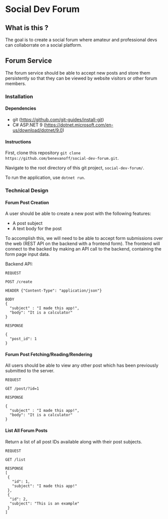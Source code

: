 # Social Dev Forum

## What is this ?

The goal is to create a social forum where amateur and professional devs can collaborrate on a social platform.

## Forum Service

The forum service should be able to accept new posts and store them persistently so that they can be viewed by website visitors or other forum members.

### Installation

#### Dependencies

* git (https://github.com/git-guides/install-git)
* C# ASP.NET 9 (https://dotnet.microsoft.com/en-us/download/dotnet/9.0)

#### Instructions

First, clone this repository `git clone https://github.com/benevanoff/social-dev-forum.git`.

Navigate to the root directory of this git project, `social-dev-forum/`.

To run the application, use `dotnet run`.

### Technical Design

#### Forum Post Creation

A user should be able to create a new post with the following features:

* A post subject
* A text body for the post

To accomplish this, we will need to be able to accept form submissions over the web (REST API on the backend with a frontend form). The frontend will connect to the backed by making an API call to the backend, containing the form page input data.

Backend API:

```
REQUEST

POST /create

HEADER {"Content-Type": "application/json"}

BODY
{
  "subject" : "I made this app!",
  "body": "It is a calculator"
}

RESPONSE

{
  "post_id": 1
}

```

#### Forum Post Fetching/Reading/Rendering

All users should be able to view any other post which has been previously submitted to the server.

```
REQUEST

GET /post/?id=1

RESPONSE

{
  "subject" : "I made this app!",
  "body": "It is a calculator"
}
```

#### List All Forum Posts

Return a list of all post IDs available along with their post subjects.

```
REQUEST

GET /list

RESPONSE
[
 {
   "id": 1,
   "subject": "I made this app!"
 },
 {
  "id": 2,
  "subject": "This is an example"
 }
]
```
